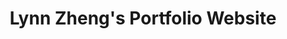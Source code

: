 ---
layout: resume
title: Lynn Zheng's Portfolio Website

first_name: Lynn
last_name: Zheng
phone: (773) 322-0142
email: ruolinzheng@uchicago.edu

intro:
  - Hi there, I'm Lynn. (Feeling adventurous? Trying pronouncing my first name: Ruolin, pronounced <i>RU-LEEN</i>.) I’m a rising senior student at the University of Chicago double-majoring in Computer Science and Statistics. I'll be graduating in June 2021 with a joint Bachelor's and Master's degree (Bx/MS) in Computer Science and a BA in Statistics.
  - The summer of 2020, I'm a Backend Engineering Intern at Salesforce working on Team Industries - HealthCloud. The summer of 2019, I interned as a PC App Engineering Intern and built from scratch a Windows PC App for home security cameras.
  - My most proficient programming languages are Python, Java, and C/C++. I  have experience in Machine Learning, Speech Processing, Computer Systems, and Web Development from my other internships, coursework, and extracurricular activities. 
  - Outside the classroom, I've been the Program Development Chair of UChicago TechTeam, a student-led civic tech organization, for three years. Every fall, I led weekly workshops on topics like Python for Data Analysis. I also love working on side projects involving Web Development and Machine Learning.

social:
  - icon: github
    link: https://github.com/RuolinZheng08
  - icon: linkedin-in
    link: https://www.linkedin.com/in/ruolin-zheng/
  - icon: medium-m
    link: https://medium.com/@ruolinzheng

blog: https://medium.com/@ruolinzheng

resume: assets/resume.pdf
---